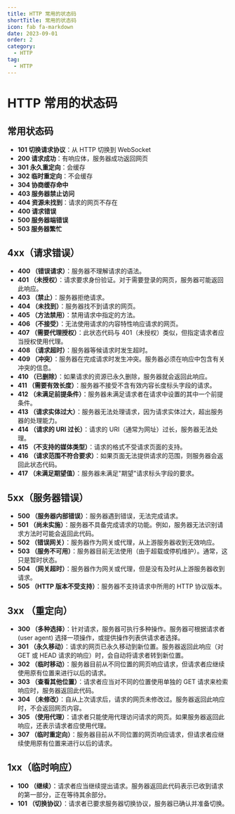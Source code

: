 ```yaml
---
title: HTTP 常用的状态码
shortTitle: 常用的状态码
icon: fab fa-markdown
date: 2023-09-01
order: 2
category:
  - HTTP
tag:
  - HTTP
---
```


# HTTP 常用的状态码

## 常用状态码

- **101 切换请求协议**：从 HTTP 切换到 WebSocket
- **200 请求成功**：有响应体，服务器成功返回网页
- **301 永久重定向**：会缓存
- **302 临时重定向**：不会缓存
- **304 协商缓存命中**
- **403 服务器禁止访问**
- **404 资源未找到**：请求的网页不存在
- **400 请求错误**
- **500 服务器端错误**
- **503 服务器繁忙**

## 4xx（请求错误）

- **400 （错误请求）**：服务器不理解请求的语法。
- **401 （未授权）**：请求要求身份验证。对于需要登录的网页，服务器可能返回此响应。
- **403 （禁止）**：服务器拒绝请求。
- **404 （未找到）**：服务器找不到请求的网页。
- **405 （方法禁用）**：禁用请求中指定的方法。
- **406 （不接受）**：无法使用请求的内容特性响应请求的网页。
- **407 （需要代理授权）**：此状态代码与 401（未授权）类似，但指定请求者应当授权使用代理。
- **408 （请求超时）**：服务器等候请求时发生超时。
- **409 （冲突）**：服务器在完成请求时发生冲突。服务器必须在响应中包含有关冲突的信息。
- **410 （已删除）**：如果请求的资源已永久删除，服务器就会返回此响应。
- **411 （需要有效长度）**：服务器不接受不含有效内容长度标头字段的请求。
- **412 （未满足前提条件）**：服务器未满足请求者在请求中设置的其中一个前提条件。
- **413 （请求实体过大）**：服务器无法处理请求，因为请求实体过大，超出服务器的处理能力。
- **414 （请求的 URI 过长）**：请求的 URI（通常为网址）过长，服务器无法处理。
- **415 （不支持的媒体类型）**：请求的格式不受请求页面的支持。
- **416 （请求范围不符合要求）**：如果页面无法提供请求的范围，则服务器会返回此状态代码。
- **417 （未满足期望值）**：服务器未满足"期望"请求标头字段的要求。

## 5xx（服务器错误）

- **500 （服务器内部错误）**：服务器遇到错误，无法完成请求。
- **501 （尚未实施）**：服务器不具备完成请求的功能。例如，服务器无法识别请求方法时可能会返回此代码。
- **502 （错误网关）**：服务器作为网关或代理，从上游服务器收到无效响应。
- **503 （服务不可用）**：服务器目前无法使用（由于超载或停机维护）。通常，这只是暂时状态。
- **504 （网关超时）**：服务器作为网关或代理，但是没有及时从上游服务器收到请求。
- **505 （HTTP 版本不受支持）**：服务器不支持请求中所用的 HTTP 协议版本。

## 3xx （重定向）

- **300 （多种选择）**：针对请求，服务器可执行多种操作。服务器可根据请求者 (user agent) 选择一项操作，或提供操作列表供请求者选择。
- **301 （永久移动）**：请求的网页已永久移动到新位置。服务器返回此响应（对 GET 或 HEAD 请求的响应）时，会自动将请求者转到新位置。
- **302 （临时移动）**：服务器目前从不同位置的网页响应请求，但请求者应继续使用原有位置来进行以后的请求。
- **303 （查看其他位置）**：请求者应当对不同的位置使用单独的 GET 请求来检索响应时，服务器返回此代码。
- **304 （未修改）**：自从上次请求后，请求的网页未修改过。服务器返回此响应时，不会返回网页内容。
- **305 （使用代理）**：请求者只能使用代理访问请求的网页。如果服务器返回此响应，还表示请求者应使用代理。
- **307 （临时重定向）**：服务器目前从不同位置的网页响应请求，但请求者应继续使用原有位置来进行以后的请求。

## 1xx（临时响应）

- **100 （继续）**：请求者应当继续提出请求。服务器返回此代码表示已收到请求的第一部分，正在等待其余部分。
- **101 （切换协议）**：请求者已要求服务器切换协议，服务器已确认并准备切换。
